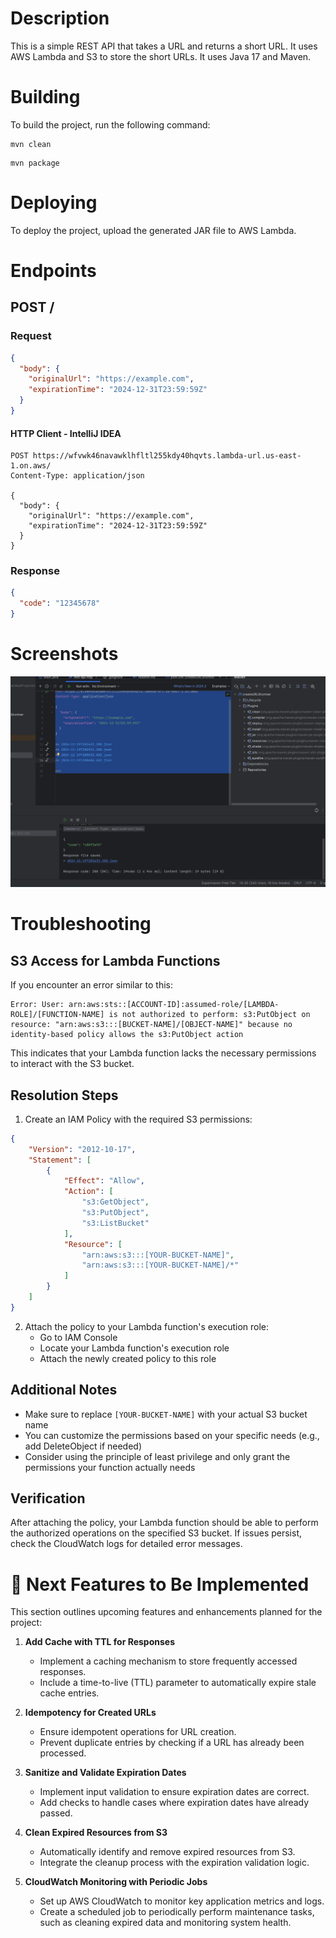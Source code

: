 # Description

This is a simple REST API that takes a URL and returns a short URL. 
It uses AWS Lambda and S3 to store the short URLs. It uses Java 17 and Maven.

# Building

To build the project, run the following command:

```
mvn clean
```

```
mvn package
```

# Deploying

To deploy the project, upload the generated JAR file to AWS Lambda.

# Endpoints

## POST /

### Request

```json
{
  "body": {
    "originalUrl": "https://example.com",
    "expirationTime": "2024-12-31T23:59:59Z"
  }
}
```

#### HTTP Client - IntelliJ IDEA 

```
POST https://wfvwk46navawklhfltl255kdy40hqvts.lambda-url.us-east-1.on.aws/
Content-Type: application/json

{
  "body": {
    "originalUrl": "https://example.com",
    "expirationTime": "2024-12-31T23:59:59Z"
  }
}
```

### Response

```json
{
  "code": "12345678"
}
```

# Screenshots

![img.png](img.png)

# Troubleshooting

## S3 Access for Lambda Functions

If you encounter an error similar to this:
```
Error: User: arn:aws:sts::[ACCOUNT-ID]:assumed-role/[LAMBDA-ROLE]/[FUNCTION-NAME] is not authorized to perform: s3:PutObject on resource: "arn:aws:s3:::[BUCKET-NAME]/[OBJECT-NAME]" because no identity-based policy allows the s3:PutObject action
```

This indicates that your Lambda function lacks the necessary permissions to interact with the S3 bucket.

## Resolution Steps

1. Create an IAM Policy with the required S3 permissions:
```json
{
    "Version": "2012-10-17",
    "Statement": [
        {
            "Effect": "Allow",
            "Action": [
                "s3:GetObject",
                "s3:PutObject",
                "s3:ListBucket"
            ],
            "Resource": [
                "arn:aws:s3:::[YOUR-BUCKET-NAME]",
                "arn:aws:s3:::[YOUR-BUCKET-NAME]/*"
            ]
        }
    ]
}
```

2. Attach the policy to your Lambda function's execution role:
    - Go to IAM Console
    - Locate your Lambda function's execution role
    - Attach the newly created policy to this role

## Additional Notes

- Make sure to replace `[YOUR-BUCKET-NAME]` with your actual S3 bucket name
- You can customize the permissions based on your specific needs (e.g., add DeleteObject if needed)
- Consider using the principle of least privilege and only grant the permissions your function actually needs

## Verification

After attaching the policy, your Lambda function should be able to perform the authorized operations on the specified S3 bucket. If issues persist, check the CloudWatch logs for detailed error messages.

# 🚀 Next Features to Be Implemented

This section outlines upcoming features and enhancements planned for the project:

1. **Add Cache with TTL for Responses**
   - Implement a caching mechanism to store frequently accessed responses.
   - Include a time-to-live (TTL) parameter to automatically expire stale cache entries.

2. **Idempotency for Created URLs**
   - Ensure idempotent operations for URL creation.
   - Prevent duplicate entries by checking if a URL has already been processed.

3. **Sanitize and Validate Expiration Dates**
   - Implement input validation to ensure expiration dates are correct.
   - Add checks to handle cases where expiration dates have already passed.

4. **Clean Expired Resources from S3**
   - Automatically identify and remove expired resources from S3.
   - Integrate the cleanup process with the expiration validation logic.

5. **CloudWatch Monitoring with Periodic Jobs**
   - Set up AWS CloudWatch to monitor key application metrics and logs.
   - Create a scheduled job to periodically perform maintenance tasks, such as cleaning expired data and monitoring system health.
